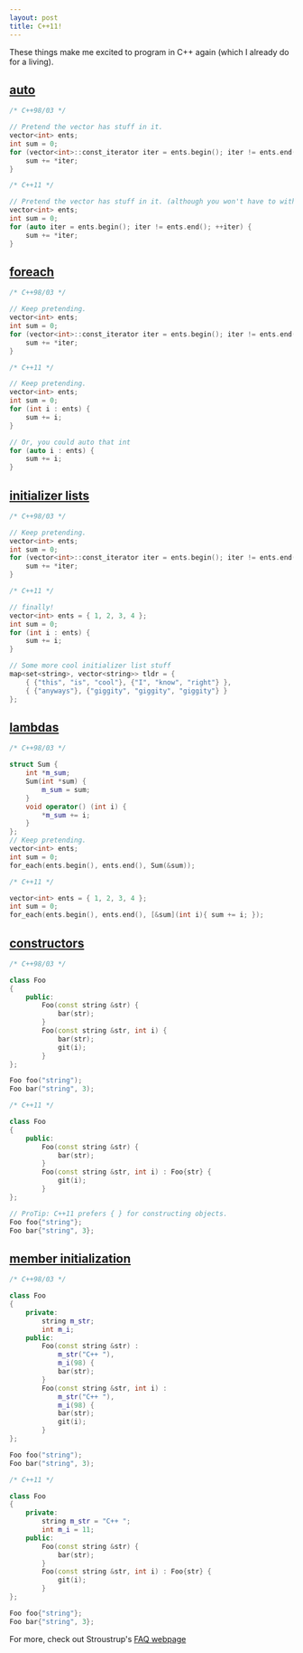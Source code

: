 ```yaml
---
layout: post
title: C++11!
---
```


These things make me excited to program in C++ again (which I already do for a living).

## [auto](http://www.stroustrup.com/C++11FAQ.html#auto)

```cpp
/* C++98/03 */

// Pretend the vector has stuff in it.
vector<int> ents;
int sum = 0;
for (vector<int>::const_iterator iter = ents.begin(); iter != ents.end(); ++iter) {
    sum += *iter;
}

/* C++11 */

// Pretend the vector has stuff in it. (although you won't have to with initializer lists...)
vector<int> ents;
int sum = 0;
for (auto iter = ents.begin(); iter != ents.end(); ++iter) {
    sum += *iter;
}
```

## [foreach](http://www.stroustrup.com/C++11FAQ.html#for)

```cpp
/* C++98/03 */

// Keep pretending.
vector<int> ents;
int sum = 0;
for (vector<int>::const_iterator iter = ents.begin(); iter != ents.end(); ++iter) {
    sum += *iter;
}

/* C++11 */

// Keep pretending.
vector<int> ents;
int sum = 0;
for (int i : ents) {
    sum += i;
}

// Or, you could auto that int
for (auto i : ents) {
    sum += i;
}
```

## [initializer lists](http://www.stroustrup.com/C++11FAQ.html#init-list)

```cpp
/* C++98/03 */

// Keep pretending.
vector<int> ents;
int sum = 0;
for (vector<int>::const_iterator iter = ents.begin(); iter != ents.end(); ++iter) {
    sum += *iter;
}

/* C++11 */

// finally!
vector<int> ents = { 1, 2, 3, 4 };
int sum = 0;
for (int i : ents) {
    sum += i;
}

// Some more cool initializer list stuff
map<set<string>, vector<string>> tldr = {
    { {"this", "is", "cool"}, {"I", "know", "right"} },
    { {"anyways"}, {"giggity", "giggity", "giggity"} }
};
```

## [lambdas](http://www.stroustrup.com/C++11FAQ.html#lambda)

```cpp
/* C++98/03 */

struct Sum {
    int *m_sum;
    Sum(int *sum) {
        m_sum = sum;
    }
    void operator() (int i) {
        *m_sum += i;
    }
};
// Keep pretending.
vector<int> ents;
int sum = 0;
for_each(ents.begin(), ents.end(), Sum(&sum));

/* C++11 */

vector<int> ents = { 1, 2, 3, 4 };
int sum = 0;
for_each(ents.begin(), ents.end(), [&sum](int i){ sum += i; });
```

## [constructors](http://www.stroustrup.com/C++11FAQ.html#delegating-ctor)

```cpp
/* C++98/03 */

class Foo
{
    public:
        Foo(const string &str) {
            bar(str);
        }
        Foo(const string &str, int i) {
            bar(str);
            git(i);
        }
};

Foo foo("string");
Foo bar("string", 3);

/* C++11 */

class Foo
{
    public:
        Foo(const string &str) {
            bar(str);
        }
        Foo(const string &str, int i) : Foo{str} {
            git(i);
        }
};

// ProTip: C++11 prefers { } for constructing objects.
Foo foo{"string"};
Foo bar{"string", 3};
```

## [member initialization](http://www.stroustrup.com/C++11FAQ.html#member-init)

```cpp
/* C++98/03 */

class Foo
{
    private:
        string m_str;
        int m_i;
    public:
        Foo(const string &str) :
            m_str("C++ "),
            m_i(98) {
            bar(str);
        }
        Foo(const string &str, int i) :
            m_str("C++ "),
            m_i(98) {
            bar(str);
            git(i);
        }
};

Foo foo("string");
Foo bar("string", 3);

/* C++11 */

class Foo
{
    private:
        string m_str = "C++ ";
        int m_i = 11;
    public:
        Foo(const string &str) {
            bar(str);
        }
        Foo(const string &str, int i) : Foo{str} {
            git(i);
        }
};

Foo foo{"string"};
Foo bar{"string", 3};
```

For more, check out Stroustrup's [FAQ webpage](http://www.stroustrup.com/C++11FAQ.html)

